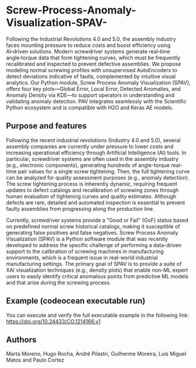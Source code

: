# Screw-Process-Anomaly-Visualization-SPAV-


Following the Industrial Revolutions 4.0 and 5.0, the assembly industry faces mounting pressure to reduce costs and boost efficiency using AI‑driven solutions. Modern screwdriver systems generate real‑time angle‑torque data that form tightening curves, which must be frequently recalibrated and inspected to prevent defective assemblies. We propose modeling normal screwing profiles with unsupervised AutoEncoders to detect deviations indicative of faults, complemented by intuitive visual analytics. Our Python module, Screw Process Anomaly Visualization (SPAV), offers four key plots—Global Error, Local Error, Detected Anomalies, and Anomaly Density via KDE—to support operators in understanding and validating anomaly detection. PAV integrates seamlessly with the Scientific Python ecosystem and is compatible with H2O and Keras AE models.  


## Purpose and features

Following the recent industrial revolutions (Industry 4.0 and 5.0), several assembly companies are currently under pressure to lower costs and increasing operational efficiency through Artificial Intelligence (AI) tools. 
In particular, screwdriver systems are often used in the assembly industry (e.g., electronic components), generating hundreds of angle-torque real-time pair values for a single screw tightening. Then, the full tightening curve can be analyzed for quality assessment purposes (e.g., anomaly detection). 
The screw tightening process is inherently dynamic, requiring frequent updates to defect catalogs and recalibration of screwing zones through human evaluation of tightening curves and quality estimates. Although defects are rare, detailed and automated inspection is essential to prevent faulty assemblies from progressing along the production line. 

Currently, screwdriver systems provide a "Good or Fail" (GoF) status based on predefined normal screw historical catalogs, making it susceptible of generating false positives and false negatives.
Screw Process Anomaly Visualization (SPAV) is a Python software module that was recently developed to address the specific challenge of performing a data-driven support to the calibration of screwing machines in manufacturing environments, which is a frequent issue in real-world industrial manufacturing settings. The primary goal of SPAV is to provide a suite of XAI visualization techniques (e.g., density plots) that enable non-ML expert users to easily identify critical anomalous points from predictive ML models and that arise during the screwing process.

## Example (codeocean executable run)
You can execute and verify the full executable example in the following link:
https://doi.org/10.24433/CO.1214166.v1



## Authors
Marta Moreno, Hugo Rocha, André Pilastri, Guilherme Moreira, Luís Miguel Matos and Paulo Cortez
